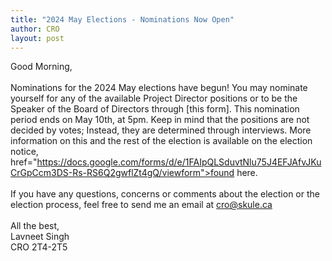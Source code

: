 ```yaml
---
title: "2024 May Elections - Nominations Now Open"
author: CRO
layout: post
---
```


Good Morning,<br> <br> Nominations for the 2024 May elections have begun! You may nominate yourself for any of the available Project Director positions or to be the Speaker of the Board of Directors through [this form]. This nomination period ends on May 10th, at 5pm. Keep in mind that the positions are not decided by votes; Instead, they are determined through interviews. More information on this and the rest of the election is available on the election notice, href="https://docs.google.com/forms/d/e/1FAIpQLSduvtNlu75J4EFJAfvJKuCrGpCcm3DS-Rs-RS6Q2gwflZt4gQ/viewform">found here</a>. <br> <br> If you have any questions, concerns or comments about the election or the election process, feel free to send me an email at cro@skule.ca<br> <br> All the best,<br> Lavneet Singh<br> CRO 2T4-2T5
